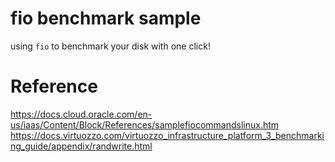 # fio benchmark sample

using `fio` to benchmark your disk with one click!






# Reference

https://docs.cloud.oracle.com/en-us/iaas/Content/Block/References/samplefiocommandslinux.htm
https://docs.virtuozzo.com/virtuozzo_infrastructure_platform_3_benchmarking_guide/appendix/randwrite.html